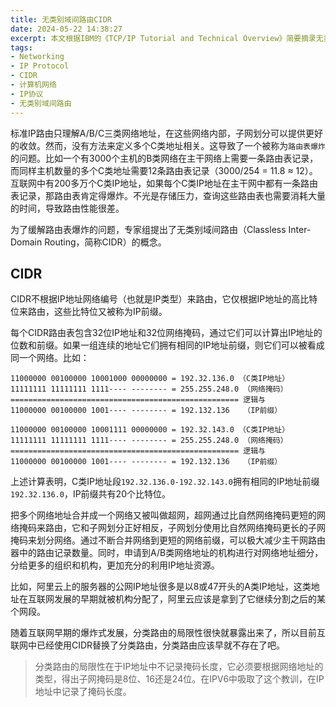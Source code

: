 ```yaml
---
title: 无类别域间路由CIDR
date: 2024-05-22 14:38:27
excerpt: 本文根据IBM的《TCP/IP Tutorial and Technical Overview》简要摘录无类别域间路由（CIDR）相关知识
tags:
- Networking
- IP Protocol
- CIDR
- 计算机网络
- IP协议
- 无类别域间路由
---
```


标准IP路由只理解A/B/C三类网络地址，在这些网络内部，子网划分可以提供更好的收敛。然而，没有方法来定义多个C类地址相关。这导致了一个被称为`路由表爆炸`的问题。比如一个有3000个主机的B类网络在主干网络上需要一条路由表记录，而同样主机数量的多个C类地址需要12条路由表记录（3000/254 = 11.8 ≈ 12）。互联网中有200多万个C类IP地址，如果每个C类IP地址在主干网中都有一条路由表记录，那路由表肯定得爆炸。不光是存储压力，查询这些路由表也需要消耗大量的时间，导致路由性能很差。

为了缓解路由表爆炸的问题，专家组提出了无类别域间路由（Classless Inter-Domain Routing，简称CIDR）的概念。

## CIDR

CIDR不根据IP地址网络编号（也就是IP类型）来路由，它仅根据IP地址的高比特位来路由，这些比特位又被称为IP前缀。

每个CIDR路由表包含32位IP地址和32位网络掩码，通过它们可以计算出IP地址的位数和前缀。如果一组连续的地址它们拥有相同的IP地址前缀，则它们可以被看成同一个网络。比如：

```
11000000 00100000 10001000 00000000 = 192.32.136.0 （C类IP地址）
11111111 11111111 1111---- -------- = 255.255.248.0 （网络掩码）
=================================================== 逻辑与
11000000 00100000 1001---- -------- = 192.132.136   （IP前缀）

11000000 00100000 10001111 00000000 = 192.32.143.0 （C类IP地址）
11111111 11111111 1111---- -------- = 255.255.248.0 （网络掩码）
=================================================== 逻辑与
11000000 00100000 1001---- -------- = 192.132.136   （IP前缀）
```

上述计算表明，C类IP地址段`192.32.136.0-192.32.143.0`拥有相同的IP地址前缀`192.32.136.0`，IP前缀共有20个比特位。

把多个网络地址合并成一个网络又被叫做超网，超网通过比自然网络掩码更短的网络掩码来路由，它和子网划分正好相反，子网划分使用比自然网络掩码更长的子网掩码来划分网络。通过不断合并网络到更短的网络前缀，可以极大减少主干网路由器中的路由记录数量。同时，申请到A/B类网络地址的机构进行对网络地址细分，分给更多的组织和机构，更加充分的利用IP地址资源。

比如，阿里云上的服务器的公网IP地址很多是以8或47开头的A类IP地址，这类地址在互联网发展的早期就被机构分配了，阿里云应该是拿到了它继续分割之后的某个网段。

随着互联网早期的爆炸式发展，分类路由的局限性很快就暴露出来了，所以目前互联网中已经使用CIDR替换了分类路由，分类路由应该早就不存在了吧。

> 分类路由的局限性在于IP地址中不记录掩码长度，它必须要根据网络地址的类型，得出子网掩码是8位、16还是24位。在IPV6中吸取了这个教训，在IP地址中记录了掩码长度。
